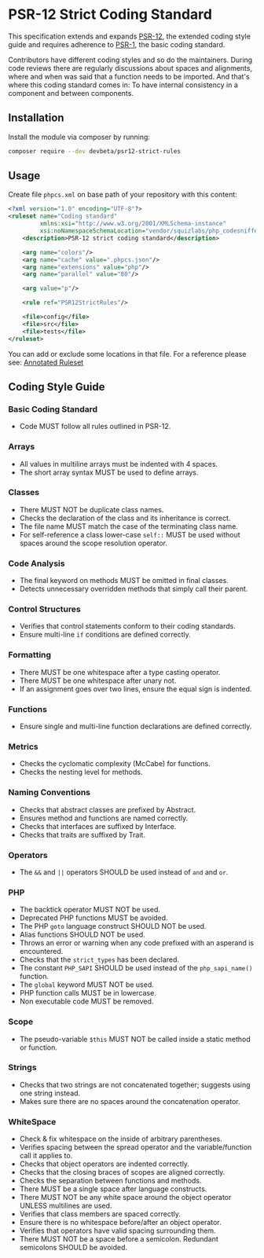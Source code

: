 # PSR-12 Strict Coding Standard

This specification extends and expands [PSR-12](https://www.php-fig.org/psr/psr-12/),
the extended coding style guide and requires adherence to [PSR-1](https://www.php-fig.org/psr/psr-1),
the basic coding standard.

Contributors have different coding styles and so do the maintainers. During code reviews there are regularly
discussions about spaces and alignments, where and when was said that a function needs to be imported. And
that's where this coding standard comes in: To have internal consistency in a component and between components.

## Installation

Install the module via composer by running:

````bash
composer require --dev devbeta/psr12-strict-rules
````

## Usage

Create file `phpcs.xml` on base path of your repository with this content:

````xml
<?xml version="1.0" encoding="UTF-8"?>
<ruleset name="Coding standard"
         xmlns:xsi="http://www.w3.org/2001/XMLSchema-instance"
         xsi:noNamespaceSchemaLocation="vendor/squizlabs/php_codesniffer/phpcs.xsd">
    <description>PSR-12 strict coding standard</description>

    <arg name="colors"/>
    <arg name="cache" value=".phpcs.json"/>
    <arg name="extensions" value="php"/>
    <arg name="parallel" value="80"/>

    <arg value="p"/>

    <rule ref="PSR12StrictRules"/>

    <file>config</file>
    <file>src</file>
    <file>tests</file>
</ruleset>
````

You can add or exclude some locations in that file.
For a reference please see: [Annotated Ruleset](https://github.com/squizlabs/PHP_CodeSniffer/wiki/Annotated-Ruleset)

## Coding Style Guide

### Basic Coding Standard

- Code MUST follow all rules outlined in PSR-12.

### Arrays

- All values in multiline arrays must be indented with 4 spaces.
- The short array syntax MUST be used to define arrays.

### Classes

- There MUST NOT be duplicate class names.
- Checks the declaration of the class and its inheritance is correct.
- The file name MUST match the case of the terminating class name.
- For self-reference a class lower-case `self::` MUST be used without spaces around the scope resolution operator.

### Code Analysis

- The final keyword on methods MUST be omitted in final classes.
- Detects unnecessary overridden methods that simply call their parent.

### Control Structures

- Verifies that control statements conform to their coding standards.
- Ensure multi-line `if` conditions are defined correctly.

### Formatting

- There MUST be one whitespace after a type casting operator.
- There MUST be one whitespace after unary not.
- If an assignment goes over two lines, ensure the equal sign is indented.

### Functions

- Ensure single and multi-line function declarations are defined correctly.

### Metrics

- Checks the cyclomatic complexity (McCabe) for functions.
- Checks the nesting level for methods.

### Naming Conventions

- Checks that abstract classes are prefixed by Abstract.
- Ensures method and functions are named correctly.
- Checks that interfaces are suffixed by Interface.
- Checks that traits are suffixed by Trait.

### Operators

- The `&&` and `||` operators SHOULD be used instead of `and` and `or`.

### PHP

- The backtick operator MUST NOT be used.
- Deprecated PHP functions MUST be avoided.
- The PHP `goto` language construct SHOULD NOT be used.
- Alias functions SHOULD NOT be used.
- Throws an error or warning when any code prefixed with an asperand is encountered.
- Checks that the `strict_types` has been declared.
- The constant `PHP_SAPI` SHOULD be used instead of the `php_sapi_name()` function.
- The `global` keyword MUST NOT be used.
- PHP function calls MUST be in lowercase.
- Non executable code MUST be removed.

### Scope

- The pseudo-variable `$this` MUST NOT be called inside a static method or function.

### Strings

- Checks that two strings are not concatenated together; suggests using one string instead.
- Makes sure there are no spaces around the concatenation operator.

### WhiteSpace

- Check & fix whitespace on the inside of arbitrary parentheses.
- Verifies spacing between the spread operator and the variable/function call it applies to.
- Checks that object operators are indented correctly.
- Checks that the closing braces of scopes are aligned correctly.
- Checks the separation between functions and methods.
- There MUST be a single space after language constructs.
- There MUST NOT be any white space around the object operator UNLESS multilines are used.
- Verifies that class members are spaced correctly.
- Ensure there is no whitespace before/after an object operator.
- Verifies that operators have valid spacing surrounding them.
- There MUST NOT be a space before a semicolon. Redundant semicolons SHOULD be avoided.
